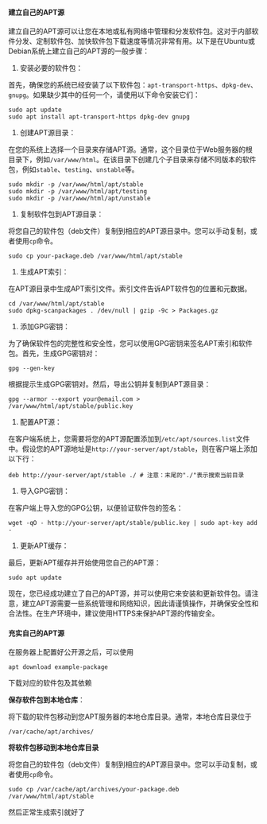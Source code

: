 #### 建立自己的APT源

建立自己的APT源可以让您在本地或私有网络中管理和分发软件包。这对于内部软件分发、定制软件包、加快软件包下载速度等情况非常有用。以下是在Ubuntu或Debian系统上建立自己的APT源的一般步骤：

1. 安装必要的软件包：

首先，确保您的系统已经安装了以下软件包：`apt-transport-https`、`dpkg-dev`、`gnupg`。如果缺少其中的任何一个，请使用以下命令安装它们：

```
sudo apt update
sudo apt install apt-transport-https dpkg-dev gnupg
```

1. 创建APT源目录：

在您的系统上选择一个目录来存储APT源。通常，这个目录位于Web服务器的根目录下，例如`/var/www/html`。在该目录下创建几个子目录来存储不同版本的软件包，例如`stable`、`testing`、`unstable`等。

```
sudo mkdir -p /var/www/html/apt/stable
sudo mkdir -p /var/www/html/apt/testing
sudo mkdir -p /var/www/html/apt/unstable
```

1. 复制软件包到APT源目录：

将您自己的软件包（deb文件）复制到相应的APT源目录中。您可以手动复制，或者使用`cp`命令。

```
sudo cp your-package.deb /var/www/html/apt/stable
```

1. 生成APT索引：

在APT源目录中生成APT索引文件。索引文件告诉APT软件包的位置和元数据。

```
cd /var/www/html/apt/stable
sudo dpkg-scanpackages . /dev/null | gzip -9c > Packages.gz
```

1. 添加GPG密钥：

为了确保软件包的完整性和安全性，您可以使用GPG密钥来签名APT索引和软件包。首先，生成GPG密钥对：

```
gpg --gen-key
```

根据提示生成GPG密钥对。然后，导出公钥并复制到APT源目录：

```
gpg --armor --export your@email.com > /var/www/html/apt/stable/public.key
```

1. 配置APT源：

在客户端系统上，您需要将您的APT源配置添加到`/etc/apt/sources.list`文件中。假设您的APT源地址是`http://your-server/apt/stable`，则在客户端上添加以下行：

```
deb http://your-server/apt/stable ./ # 注意：末尾的"./"表示搜索当前目录
```

1. 导入GPG密钥：

在客户端上导入您的GPG公钥，以便验证软件包的签名：

```
wget -qO - http://your-server/apt/stable/public.key | sudo apt-key add -
```

1. 更新APT缓存：

最后，更新APT缓存并开始使用您自己的APT源：

```
sudo apt update
```

现在，您已经成功建立了自己的APT源，并可以使用它来安装和更新软件包。请注意，建立APT源需要一些系统管理和网络知识，因此请谨慎操作，并确保安全性和合法性。在生产环境中，建议使用HTTPS来保护APT源的传输安全。

#### 充实自己的APT源

在服务器上配置好公开源之后，可以使用

```
apt download example-package
```

下载对应的软件包及其依赖

**保存软件包到本地仓库**：

将下载的软件包移动到您APT服务器的本地仓库目录。通常，本地仓库目录位于 

```
/var/cache/apt/archives/
```

**将软件包移动到本地仓库目录**

将您自己的软件包（deb文件）复制到相应的APT源目录中。您可以手动复制，或者使用`cp`命令。

```
sudo cp /var/cache/apt/archives/your-package.deb /var/www/html/apt/stable
```

然后正常生成索引就好了